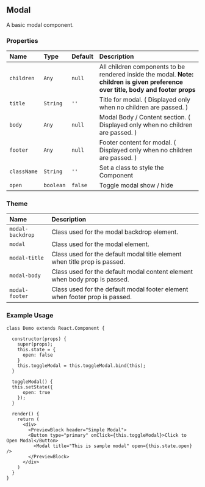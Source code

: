 ## Modal

A basic modal component.

### Properties
| Name | Type | Default | Description |
|:-----|:-----|:-----|:-----|
| `children` | `Any` | `null` | All children components to be rendered inside the modal. **Note: children is given preference over title, body and footer props** |
| `title` | `String` | `''` | Title for modal. ( Displayed only when no children are passed. ) |
| `body` | `Any` | `null` | Modal Body / Content section. ( Displayed only when no children are passed. ) |
| `footer` | `Any` | `null` | Footer content for modal. ( Displayed only when no children are passed. ) |
| `className` | `String` | `''` | Set a class to style the Component |
| `open` | `boolean` | `false` | Toggle modal show / hide |

### Theme

| Name     | Description|
|:---------|:-----------|
| `modal-backdrop`   | Class used for the modal backdrop element.|
| `modal`   | Class used for the modal element.|
| `modal-title`   | Class used for the default modal title element when title prop is passed.|
| `modal-body`   | Class used for the default modal content element when body prop is passed.|
| `modal-footer`   | Class used for the default modal footer element when footer prop is passed.|

### Example Usage
```
class Demo extends React.Component {

  constructor(props) {
    super(props);
    this.state = {
      open: false
    }
    this.toggleModal = this.toggleModal.bind(this);
  }

  toggleModal() {
  this.setState({ 
      open: true
    });
  }
  
  render() {
    return (
      <div>
        <PreviewBlock header="Simple Modal">
        <Button type="primary" onClick={this.toggleModal}>Click to Open Modal</Button>
          <Modal title="This is sample modal" open={this.state.open} />
        </PreviewBlock>
      </div>
    )
  }
}
```
